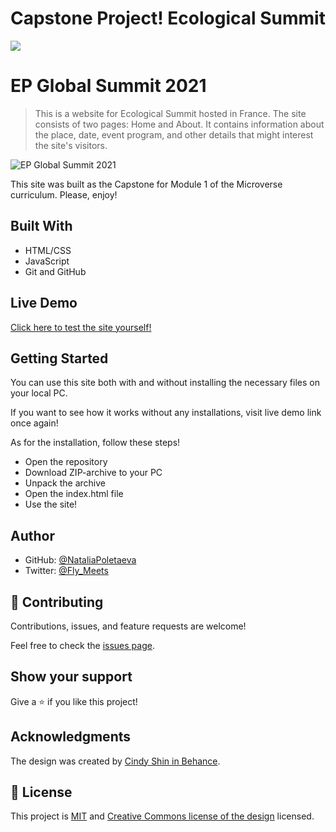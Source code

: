 # Capstone Project! Ecological Summit

![](https://img.shields.io/badge/Microverse-blueviolet)

# EP Global Summit 2021

> This is a website for Ecological Summit hosted in France. The site consists of two pages: Home and About. It contains information about the place, date, event program, and other details that might interest the site's visitors. 

![EP Global Summit 2021](https://user-images.githubusercontent.com/91270103/142593497-96f4554e-5d62-4051-919a-1127f65ba0d6.png)

This site was built as the Capstone for Module 1 of the Microverse curriculum. Please, enjoy!

## Built With

- HTML/CSS
- JavaScript
- Git and GitHub

## Live Demo

[Click here to test the site yourself!](https://nataliapoletaeva.github.io/Capstone-Summit/)


## Getting Started

You can use this site both with and without installing the necessary files on your local PC. 

If you want to see how it works without any installations, visit live demo link once again!

As for the installation, follow these steps!

- Open the repository
- Download ZIP-archive to your PC
- Unpack the archive
- Open the index.html file
- Use the site!

## Author

- GitHub: [@NataliaPoletaeva](https://github.com/NataliaPoletaeva)
- Twitter: [@Fly_Meets](https://twitter.com/Fly_Meets)

## 🤝 Contributing

Contributions, issues, and feature requests are welcome!

Feel free to check the [issues page](../../issues/).

## Show your support

Give a ⭐️ if you like this project!

## Acknowledgments

The design was created by [Cindy Shin in Behance](https://www.behance.net/adagio07).

## 📝 License

This project is [MIT](./MIT.md) and [Creative Commons license of the design](https://creativecommons.org/licenses/by-nc/4.0/) licensed.
